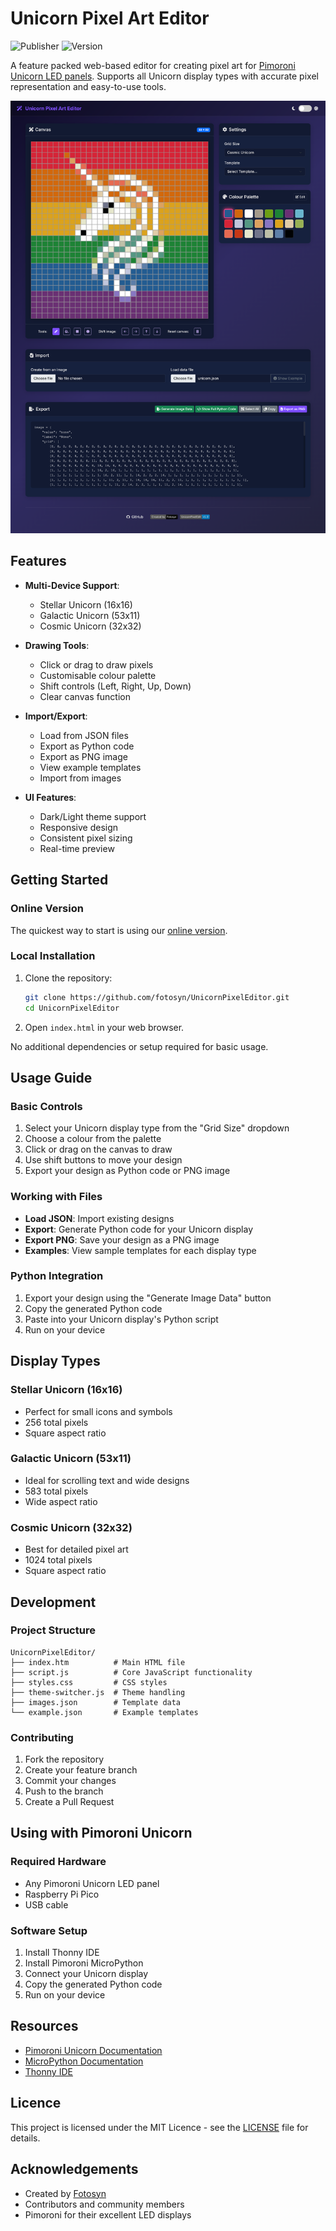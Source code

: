# Unicorn Pixel Art Editor

![Publisher](https://img.shields.io/endpoint?url=https%3A%2F%2Fraw.githubusercontent.com%2Ffotosyn%2FUnicornPixelEditor%2Fmain%2Fpublisher.json) ![Version](https://img.shields.io/endpoint?url=https%3A%2F%2Fraw.githubusercontent.com%2Ffotosyn%2FUnicornPixelEditor%2Fmain%2Fversion.json)

A feature packed web-based editor for creating pixel art for [Pimoroni Unicorn LED panels](https://shop.pimoroni.com/products/space-unicorns). Supports all Unicorn display types with accurate pixel representation and easy-to-use tools.

![Unicorn Pixel Art Editor](images/unicorn-editor.png)

## Features

- **Multi-Device Support**:
  - Stellar Unicorn (16x16)
  - Galactic Unicorn (53x11)
  - Cosmic Unicorn (32x32)

- **Drawing Tools**:
  - Click or drag to draw pixels
  - Customisable colour palette
  - Shift controls (Left, Right, Up, Down)
  - Clear canvas function

- **Import/Export**:
  - Load from JSON files
  - Export as Python code
  - Export as PNG image
  - View example templates
  - Import from images

- **UI Features**:
  - Dark/Light theme support
  - Responsive design
  - Consistent pixel sizing
  - Real-time preview

## Getting Started

### Online Version
The quickest way to start is using our [online version](https://fotosyn.github.io/UnicornPixelEditor/).

### Local Installation
1. Clone the repository:
   ```bash
   git clone https://github.com/fotosyn/UnicornPixelEditor.git
   cd UnicornPixelEditor
   ```

2. Open `index.html` in your web browser.

No additional dependencies or setup required for basic usage.

## Usage Guide

### Basic Controls
1. Select your Unicorn display type from the "Grid Size" dropdown
2. Choose a colour from the palette
3. Click or drag on the canvas to draw
4. Use shift buttons to move your design
5. Export your design as Python code or PNG image

### Working with Files
- **Load JSON**: Import existing designs
- **Export**: Generate Python code for your Unicorn display
- **Export PNG**: Save your design as a PNG image
- **Examples**: View sample templates for each display type

### Python Integration
1. Export your design using the "Generate Image Data" button
2. Copy the generated Python code
3. Paste into your Unicorn display's Python script
4. Run on your device

## Display Types

### Stellar Unicorn (16x16)
- Perfect for small icons and symbols
- 256 total pixels
- Square aspect ratio

### Galactic Unicorn (53x11)
- Ideal for scrolling text and wide designs
- 583 total pixels
- Wide aspect ratio

### Cosmic Unicorn (32x32)
- Best for detailed pixel art
- 1024 total pixels
- Square aspect ratio

## Development

### Project Structure
```
UnicornPixelEditor/
├── index.htm          # Main HTML file
├── script.js          # Core JavaScript functionality
├── styles.css         # CSS styles
├── theme-switcher.js  # Theme handling
├── images.json        # Template data
└── example.json       # Example templates
```

### Contributing
1. Fork the repository
2. Create your feature branch
3. Commit your changes
4. Push to the branch
5. Create a Pull Request

## Using with Pimoroni Unicorn

### Required Hardware
- Any Pimoroni Unicorn LED panel
- Raspberry Pi Pico
- USB cable

### Software Setup
1. Install Thonny IDE
2. Install Pimoroni MicroPython
3. Connect your Unicorn display
4. Copy the generated Python code
5. Run on your device

## Resources

- [Pimoroni Unicorn Documentation](https://shop.pimoroni.com/products/space-unicorns)
- [MicroPython Documentation](https://docs.micropython.org/)
- [Thonny IDE](https://thonny.org/)

## Licence

This project is licensed under the MIT Licence - see the [LICENSE](LICENSE) file for details.

## Acknowledgements

- Created by [Fotosyn](https://github.com/fotosyn/)
- Contributors and community members
- Pimoroni for their excellent LED displays

